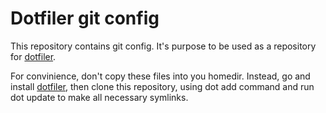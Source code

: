 # Dotfiler git config

This repository contains git config.
It's purpose to be used as a repository for [dotfiler][].

For convinience, don't copy these files into you homedir. Instead,
go and install [dotfiler][], then clone this repository, using
dot add <url> command and run dot update to make all necessary
symlinks.

[dotfiler]: https://github.com/svetlyak40wt/dotfiler
